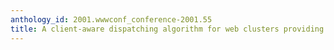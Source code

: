 ```yaml
---
anthology_id: 2001.wwwconf_conference-2001.55
title: A client-aware dispatching algorithm for web clusters providing multiple services
---
```

